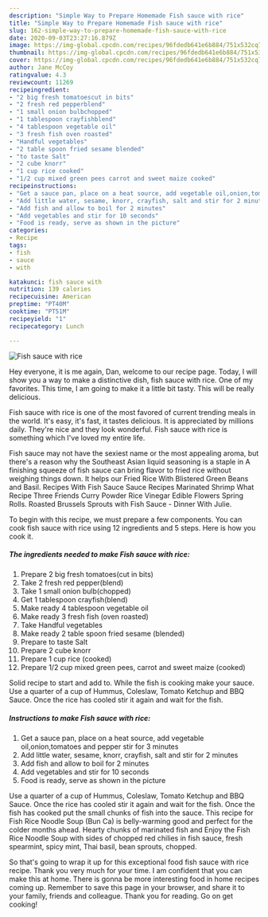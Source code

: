 ```yaml
---
description: "Simple Way to Prepare Homemade Fish sauce with rice"
title: "Simple Way to Prepare Homemade Fish sauce with rice"
slug: 162-simple-way-to-prepare-homemade-fish-sauce-with-rice
date: 2020-09-03T23:27:16.879Z
image: https://img-global.cpcdn.com/recipes/96fdedb641e6b884/751x532cq70/fish-sauce-with-rice-recipe-main-photo.jpg
thumbnail: https://img-global.cpcdn.com/recipes/96fdedb641e6b884/751x532cq70/fish-sauce-with-rice-recipe-main-photo.jpg
cover: https://img-global.cpcdn.com/recipes/96fdedb641e6b884/751x532cq70/fish-sauce-with-rice-recipe-main-photo.jpg
author: Jane McCoy
ratingvalue: 4.3
reviewcount: 11269
recipeingredient:
- "2 big fresh tomatoescut in bits"
- "2 fresh red pepperblend"
- "1 small onion bulbchopped"
- "1 tablespoon crayfishblend"
- "4 tablespoon vegetable oil"
- "3 fresh fish oven roasted"
- "Handful vegetables"
- "2 table spoon fried sesame blended"
- "to taste Salt"
- "2 cube knorr"
- "1 cup rice cooked"
- "1/2 cup mixed green pees carrot and sweet maize cooked"
recipeinstructions:
- "Get a sauce pan, place on a heat source, add vegetable oil,onion,tomatoes and pepper stir for 3 minutes"
- "Add little water, sesame, knorr, crayfish, salt and stir for 2 minutes"
- "Add fish and allow to boil for 2 minutes"
- "Add vegetables and stir for 10 seconds"
- "Food is ready, serve as shown in the picture"
categories:
- Recipe
tags:
- fish
- sauce
- with

katakunci: fish sauce with 
nutrition: 139 calories
recipecuisine: American
preptime: "PT40M"
cooktime: "PT51M"
recipeyield: "1"
recipecategory: Lunch

---
```



![Fish sauce with rice](https://img-global.cpcdn.com/recipes/96fdedb641e6b884/751x532cq70/fish-sauce-with-rice-recipe-main-photo.jpg)

Hey everyone, it is me again, Dan, welcome to our recipe page. Today, I will show you a way to make a distinctive dish, fish sauce with rice. One of my favorites. This time, I am going to make it a little bit tasty. This will be really delicious.

Fish sauce with rice is one of the most favored of current trending meals in the world. It's easy, it's fast, it tastes delicious. It is appreciated by millions daily. They're nice and they look wonderful. Fish sauce with rice is something which I've loved my entire life.

Fish sauce may not have the sexiest name or the most appealing aroma, but there&#39;s a reason why the Southeast Asian liquid seasoning is a staple in A finishing squeeze of fish sauce can bring flavor to fried rice without weighing things down. It helps our Fried Rice With Blistered Green Beans and Basil. Recipes With Fish Sauce Sauce Recipes Marinated Shrimp What Recipe Three Friends Curry Powder Rice Vinegar Edible Flowers Spring Rolls. Roasted Brussels Sprouts with Fish Sauce - Dinner With Julie.


To begin with this recipe, we must prepare a few components. You can cook fish sauce with rice using 12 ingredients and 5 steps. Here is how you cook it.

<!--inarticleads1-->

##### The ingredients needed to make Fish sauce with rice:

1. Prepare 2 big fresh tomatoes(cut in bits)
1. Take 2 fresh red pepper(blend)
1. Take 1 small onion bulb(chopped)
1. Get 1 tablespoon crayfish(blend)
1. Make ready 4 tablespoon vegetable oil
1. Make ready 3 fresh fish (oven roasted)
1. Take Handful vegetables
1. Make ready 2 table spoon fried sesame (blended)
1. Prepare to taste Salt
1. Prepare 2 cube knorr
1. Prepare 1 cup rice (cooked)
1. Prepare 1/2 cup mixed green pees, carrot and sweet maize (cooked)


Solid recipe to start and add to. While the fish is cooking make your sauce. Use a quarter of a cup of Hummus, Coleslaw, Tomato Ketchup and BBQ Sauce. Once the rice has cooled stir it again and wait for the fish. 

<!--inarticleads2-->

##### Instructions to make Fish sauce with rice:

1. Get a sauce pan, place on a heat source, add vegetable oil,onion,tomatoes and pepper stir for 3 minutes
1. Add little water, sesame, knorr, crayfish, salt and stir for 2 minutes
1. Add fish and allow to boil for 2 minutes
1. Add vegetables and stir for 10 seconds
1. Food is ready, serve as shown in the picture


Use a quarter of a cup of Hummus, Coleslaw, Tomato Ketchup and BBQ Sauce. Once the rice has cooled stir it again and wait for the fish. Once the fish has cooked put the small chunks of fish into the sauce. This recipe for Fish Rice Noodle Soup (Bun Ca) is belly-warming good and perfect for the colder months ahead. Hearty chunks of marinated fish and Enjoy the Fish Rice Noodle Soup with sides of chopped red chilies in fish sauce, fresh spearmint, spicy mint, Thai basil, bean sprouts, chopped. 

So that's going to wrap it up for this exceptional food fish sauce with rice recipe. Thank you very much for your time. I am confident that you can make this at home. There is gonna be more interesting food in home recipes coming up. Remember to save this page in your browser, and share it to your family, friends and colleague. Thank you for reading. Go on get cooking!
